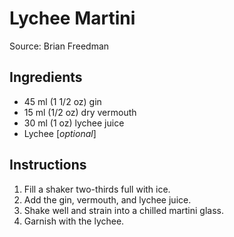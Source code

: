 # Lychee Martini #

Source: Brian Freedman

## Ingredients ##
* 45 ml (1 1/2 oz) gin
* 15 ml (1/2 oz) dry vermouth
* 30 ml (1 oz) lychee juice
* Lychee [*optional*]

## Instructions ##
1. Fill a shaker two-thirds full with ice.
1. Add the gin, vermouth, and lychee juice.
1. Shake well and strain into a chilled martini glass.
1. Garnish with the lychee.
